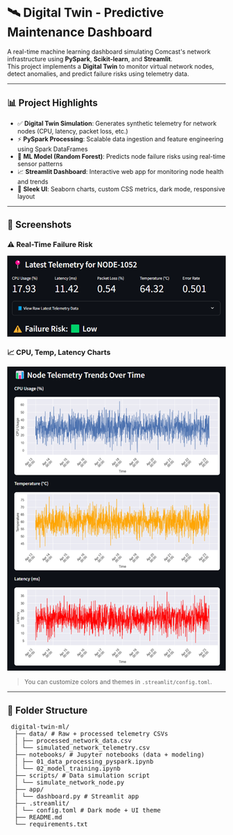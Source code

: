 # 🛰 Digital Twin - Predictive Maintenance Dashboard

A real-time machine learning dashboard simulating Comcast's network infrastructure using **PySpark**, **Scikit-learn**, and **Streamlit**.  
This project implements a **Digital Twin** to monitor virtual network nodes, detect anomalies, and predict failure risks using telemetry data.

---

## 📊 Project Highlights

- ✅ **Digital Twin Simulation**: Generates synthetic telemetry for network nodes (CPU, latency, packet loss, etc.)
- ⚡ **PySpark Processing**: Scalable data ingestion and feature engineering using Spark DataFrames
- 🧠 **ML Model (Random Forest)**: Predicts node failure risks using real-time sensor patterns
- 📈 **Streamlit Dashboard**: Interactive web app for monitoring node health and trends
- 💄 **Sleek UI**: Seaborn charts, custom CSS metrics, dark mode, responsive layout

---

## 📸 Screenshots

### ⚠️ Real-Time Failure Risk
![risk](./screenshots/failure_risk.png)

### 📈 CPU, Temp, Latency Charts
![charts](./screenshots/telemetry_trends.png)

> You can customize colors and themes in `.streamlit/config.toml`.

---

## 📁 Folder Structure

<pre> digital-twin-ml/ 
  ├── data/ # Raw + processed telemetry CSVs 
  │ ├── processed_network_data.csv
  │ └── simulated_network_telemetry.csv
  ├── notebooks/ # Jupyter notebooks (data + modeling) 
  │ ├── 01_data_processing_pyspark.ipynb
  │ └── 02_model_training.ipynb
  ├── scripts/ # Data simulation script 
  │ └── simulate_network_node.py
  ├── app/ 
  │ └── dashboard.py # Streamlit app 
  ├── .streamlit/ 
  │ └── config.toml # Dark mode + UI theme 
  ├── README.md 
  └── requirements.txt </pre>
